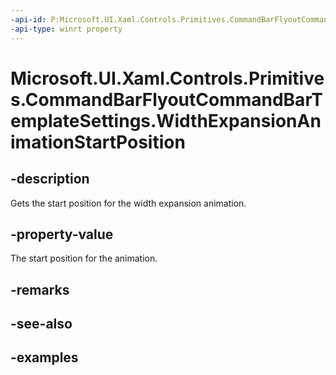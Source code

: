 ```yaml
---
-api-id: P:Microsoft.UI.Xaml.Controls.Primitives.CommandBarFlyoutCommandBarTemplateSettings.WidthExpansionAnimationStartPosition
-api-type: winrt property
---
```

<!-- Property syntax.
public double WidthExpansionAnimationStartPosition { get; }
-->

# Microsoft.UI.Xaml.Controls.Primitives.CommandBarFlyoutCommandBarTemplateSettings.WidthExpansionAnimationStartPosition


## -description

Gets the start position for the width expansion animation.


## -property-value

The start position for the animation.


## -remarks


## -see-also


## -examples


